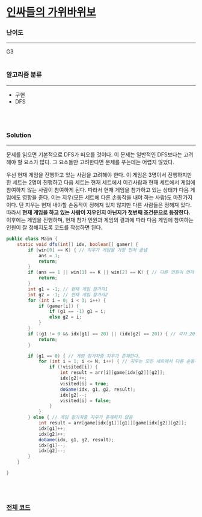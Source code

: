 # [인싸들의 가위바위보](https://www.acmicpc.net/problem/16986)

### 난이도

***
G3
<br><br>

### 알고리즘 분류

***

* 구현
* DFS

<br><br>

### Solution

***

문제를 읽으면 기본적으로 DFS가 떠오를 것이다. 이 문제는 일반적인 DFS보다는 고려해야 할 요소가 많다. 그 요소들만 고려한다면 문제를 푸는데는 어렵지 않았다.

우선 현재 게임을 진행하고 있는 사람을 고려해야 한다. 이 게임은 3명이서 진행하지만 한 세트는 2명이 진행하고 다음 세트는 현재 세트에서 이긴사람과 현재 세트에서 게임에 참여하지 않는 사람이 참여하게 된다. 따라서
현재 게임을 참가하고 있는 상태가 다음 게임에도 영향을 준다. 이는 지우(모든 세트에 다른 손동작을 내야 하는 사람)도 마찬가지 이다. 단 지우는 현재 내야할 손동작이 정해져 있지 않지만 다른 사람들은 정해져 있다.
따라서 **현재 게임을 하고 있는 사람이 지우인지 아닌지가 첫번째 조건문으로 등장한다.** 이후에는 게임을 진행하며, 현재 참가 인원과 게임의 결과에 따라 다음 게임에 참여하는 인원이 잘 정해지도록 코드를 작성하면
된다.

```java
public class Main {
    static void dfs(int[] idx, boolean[] gamer) {
        if (win[0] == K) { // 지우가 게임을 가장 먼저 끝냄
            ans = 1;
            return;
        }
        if (ans == 1 || win[1] == K || win[2] == K) { // 다른 인원이 먼저 K번 우승한 경우
            return;
        }
        int g1 = -1; // 현재 게임 참가자1
        int g2 = -1; // 현재 게임 참가자2
        for (int i = 0; i < 3; i++) {
            if (gamer[i]) {
                if (g1 == -1) g1 = i;
                else g2 = i;
            }
        }
        if ((g1 != 0 && idx[g1] == 20) || (idx[g2] == 20)) { // 각자 20번의 손동작이 주어지는데 이를 초과하는 경우
            return;
        }

        if (g1 == 0) { // 게임 참가자중 지우가 존재한다.
            for (int i = 1; i <= N; i++) { // 지우는 모든 세트에서 다른 손동작을 내야 함
                if (!visited[i]) {
                    int result = arr[i][game[idx[g2]][g2]];
                    idx[g2]++;
                    visited[i] = true;
                    doGame(idx, g1, g2, result);
                    idx[g2]--;
                    visited[i] = false;
                }
            }
        } else { // 게임 참가자중 지우가 존재하지 않음
            int result = arr[game[idx[g1]][g1]][game[idx[g2]][g2]];
            idx[g1]++;
            idx[g2]++;
            doGame(idx, g1, g2, result);
            idx[g1]--;
            idx[g2]--;
        }
    }

}
```

<br><br>

### [전체 코드](https://github.com/Jungmin-Seo0527/CodingTest/blob/main/src/dfs_bfs/BOJ16986_인싸들의_가위바위보.java)
